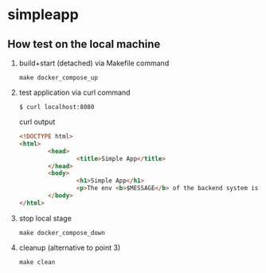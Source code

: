 # simpleapp

## How test on the local machine

1. build+start (detached) via Makefile command

    ```shell
    make docker_compose_up
    ```

2. test application via curl command

    ```shell
    $ curl localhost:8080
    ```

    curl output

    ```html
    <!DOCTYPE html>
    <html>
            <head>
                    <title>Simple App</title>
            </head>
            <body>
                    <h1>Simple App</h1>
                    <p>The env <b>$MESSAGE</b> of the backend system is: <b>Hello from backend</b></p>
            </body>
    </html>
    ```
3. stop local stage

    ```
    make docker_compose_down
    ```

4. cleanup (alternative to point 3)

    ```
    make clean
    ```
